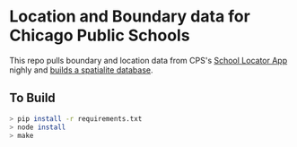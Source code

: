 # Location and Boundary data for Chicago Public Schools

This repo pulls boundary and location data from CPS's [School Locator App](https://schoolinfo.cps.edu/schoollocator/index.html) nighly and [builds a spatialite database](https://github.com/Chicago-Data-Collaborative-Schools/locations-boundaries/releases/download/nightly/geography.db.zip).

## To Build
```bash
> pip install -r requirements.txt
> node install
> make
```
